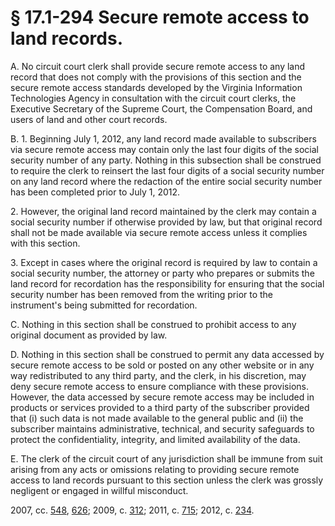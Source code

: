 # § 17.1-294 Secure remote access to land records.

<p>A. No circuit court clerk shall provide secure remote access to any land record that does not comply with the provisions of this section and the secure remote access standards developed by the Virginia Information Technologies Agency in consultation with the circuit court clerks, the Executive Secretary of the Supreme Court, the Compensation Board, and users of land and other court records.</p><p>B. 1. Beginning July 1, 2012, any land record made available to subscribers via secure remote access may contain only the last four digits of the social security number of any party. Nothing in this subsection shall be construed to require the clerk to reinsert the last four digits of a social security number on any land record where the redaction of the entire social security number has been completed prior to July 1, 2012.</p><p>2. However, the original land record maintained by the clerk may contain a social security number if otherwise provided by law, but that original record shall not be made available via secure remote access unless it complies with this section.</p><p>3. Except in cases where the original record is required by law to contain a social security number, the attorney or party who prepares or submits the land record for recordation has the responsibility for ensuring that the social security number has been removed from the writing prior to the instrument's being submitted for recordation.</p><p>C. Nothing in this section shall be construed to prohibit access to any original document as provided by law.</p><p>D. Nothing in this section shall be construed to permit any data accessed by secure remote access to be sold or posted on any other website or in any way redistributed to any third party, and the clerk, in his discretion, may deny secure remote access to ensure compliance with these provisions. However, the data accessed by secure remote access may be included in products or services provided to a third party of the subscriber provided that (i) such data is not made available to the general public and (ii) the subscriber maintains administrative, technical, and security safeguards to protect the confidentiality, integrity, and limited availability of the data.</p><p>E. The clerk of the circuit court of any jurisdiction shall be immune from suit arising from any acts or omissions relating to providing secure remote access to land records pursuant to this section unless the clerk was grossly negligent or engaged in willful misconduct.</p><p>2007, cc. <a href='http://lis.virginia.gov/cgi-bin/legp604.exe?071+ful+CHAP0548'>548</a>, <a href='http://lis.virginia.gov/cgi-bin/legp604.exe?071+ful+CHAP0626'>626</a>; 2009, c. <a href='http://lis.virginia.gov/cgi-bin/legp604.exe?091+ful+CHAP0312'>312</a>; 2011, c. <a href='http://lis.virginia.gov/cgi-bin/legp604.exe?111+ful+CHAP0715'>715</a>; 2012, c. <a href='http://lis.virginia.gov/cgi-bin/legp604.exe?121+ful+CHAP0234'>234</a>.</p>